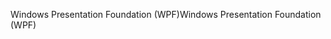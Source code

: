 <span data-ttu-id="4c64c-101">Windows Presentation Foundation (WPF)</span><span class="sxs-lookup"><span data-stu-id="4c64c-101">Windows Presentation Foundation (WPF)</span></span>